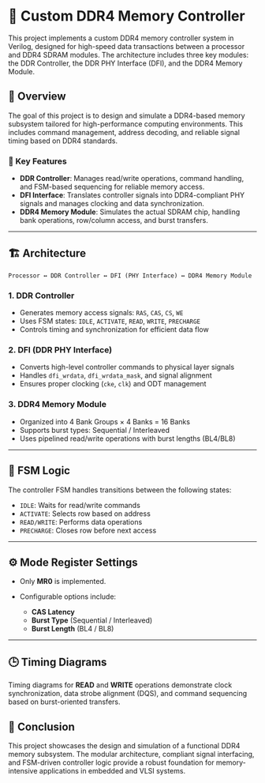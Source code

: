 # 🚀 Custom DDR4 Memory Controller

This project implements a custom DDR4 memory controller system in Verilog, designed for high-speed data transactions between a processor and DDR4 SDRAM modules. The architecture includes three key modules: the DDR Controller, the DDR PHY Interface (DFI), and the DDR4 Memory Module.

## 📌 Overview

The goal of this project is to design and simulate a DDR4-based memory subsystem tailored for high-performance computing environments. This includes command management, address decoding, and reliable signal timing based on DDR4 standards.

### 🧠 Key Features

* **DDR Controller**: Manages read/write operations, command handling, and FSM-based sequencing for reliable memory access.
* **DFI Interface**: Translates controller signals into DDR4-compliant PHY signals and manages clocking and data synchronization.
* **DDR4 Memory Module**: Simulates the actual SDRAM chip, handling bank operations, row/column access, and burst transfers.

---

## 🏗️ Architecture

```
Processor ↔ DDR Controller ↔ DFI (PHY Interface) ↔ DDR4 Memory Module
```

### 1. **DDR Controller**

* Generates memory access signals: `RAS`, `CAS`, `CS`, `WE`
* Uses FSM states: `IDLE`, `ACTIVATE`, `READ`, `WRITE`, `PRECHARGE`
* Controls timing and synchronization for efficient data flow

### 2. **DFI (DDR PHY Interface)**

* Converts high-level controller commands to physical layer signals
* Handles `dfi_wrdata`, `dfi_wrdata_mask`, and signal alignment
* Ensures proper clocking (`cke`, `clk`) and ODT management

### 3. **DDR4 Memory Module**

* Organized into 4 Bank Groups × 4 Banks = 16 Banks
* Supports burst types: Sequential / Interleaved
* Uses pipelined read/write operations with burst lengths (BL4/BL8)

---

## 🔁 FSM Logic

The controller FSM handles transitions between the following states:

* `IDLE`: Waits for read/write commands
* `ACTIVATE`: Selects row based on address
* `READ/WRITE`: Performs data operations
* `PRECHARGE`: Closes row before next access

---


## ⚙️ Mode Register Settings

* Only **MR0** is implemented.
* Configurable options include:

  * **CAS Latency**
  * **Burst Type** (Sequential / Interleaved)
  * **Burst Length** (BL4 / BL8)

---

## 🕒 Timing Diagrams

Timing diagrams for **READ** and **WRITE** operations demonstrate clock synchronization, data strobe alignment (DQS), and command sequencing based on burst-oriented transfers.


## 📌 Conclusion

This project showcases the design and simulation of a functional DDR4 memory subsystem. The modular architecture, compliant signal interfacing, and FSM-driven controller logic provide a robust foundation for memory-intensive applications in embedded and VLSI systems.
